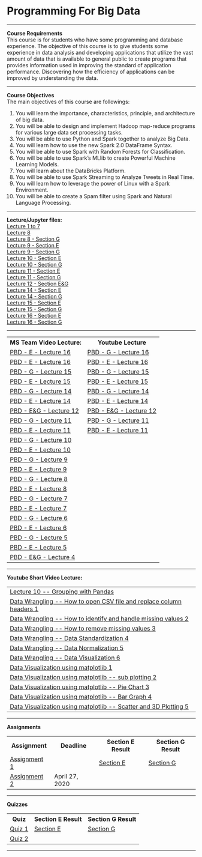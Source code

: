 <h1> Programming For Big Data </h1><hr>
<b>Course Requirements</b><br>
This course is for students who have some programming and database experience. The objective of this course is to give students some experience in data analysis and developing applications that utilize the vast amount of data that is available to general public to create programs that provides information used in improving the standard of application performance. Discovering how the efficiency of applications can be improved by understanding the data.<br>
<hr>
<b>Course Objectives	</b><br>
The main objectives of this course are followings:
<ol>
  <li> You will learn the importance, characteristics, principle, and architecture of big data.
  <li> You will be able to design and implement Hadoop map-reduce programs for various large data set processing tasks.
  <li> You will be able to use Python and Spark together to analyze Big Data. 
  <li> You will learn how to use the new Spark 2.0 DataFrame Syntax. 
  <li> You will be able to use Spark with Random Forests for Classification.
  <li> You will be able to use Spark’s MLlib to create Powerful Machine Learning Models.
  <li> You will learn about the DataBricks Platform.
  <li> You will be able to use Spark Streaming to Analyze Tweets in Real Time.
  <li> You will learn how to leverage the power of Linux with a Spark Environment.
  <li> You will be able to create a Spam filter using Spark and Natural Language Processing.
 </ol>
 <hr>
 <b>Lecture/Jupyter files:	</b><br>
<a href="https://github.com/SaeedIqbal/Programming-For-Big-Data/blob/master/Untitled2.ipynb">Lecture 1 to 7</a><br>
<a href="https://github.com/SaeedIqbal/Programming-For-Big-Data/blob/master/Lecture8.ipynb">Lecture 8</a><br>
<a href="https://github.com/SaeedIqbal/Programming-For-Big-Data/blob/master/Lecture8G.ipynb">Lecture 8 - Section G</a><br>
<a href="https://github.com/SaeedIqbal/Programming-For-Big-Data/blob/master/Lecture%209%20-%20E.ipynb">Lecture 9 - Section E</a><br>
<a href="https://github.com/SaeedIqbal/Programming-For-Big-Data/blob/master/Lecture%209%20-%20G.ipynb">Lecture 9 - Section G</a><br>
<a href="https://github.com/SaeedIqbal/Programming-For-Big-Data/blob/master/Lecture%2010%20-%20E.ipynb">Lecture 10 - Section E</a><br>
<a href="https://github.com/SaeedIqbal/Programming-For-Big-Data/blob/master/Lecture%2010%20-%20G.ipynb">Lecture 10 - Section G</a><br>
<a href="https://github.com/SaeedIqbal/Programming-For-Big-Data/blob/master/DataWranglingwithPre-processingSectionE.ipynb">Lecture 11 - Section E</a><br>
<a href="https://github.com/SaeedIqbal/Programming-For-Big-Data/blob/master/DataWranglingwithPre-processingSectionG.ipynb">Lecture 11 - Section G</a><br>
<a href="https://github.com/SaeedIqbal/Programming-For-Big-Data/blob/master/DataStandardization-PBDSection-E%26G-Lect12.ipynb">Lecture 12 - Section E&G</a><br>
<a href="https://github.com/SaeedIqbal/Programming-For-Big-Data/blob/master/Lecture14MatplotlibSectionE.ipynb">Lecture 14 - Section E</a><br>
<a href="https://github.com/SaeedIqbal/Programming-For-Big-Data/blob/master/Lecture14MatplotlibSectionG.ipynb">Lecture 14 - Section G</a><br>
<a href="https://github.com/SaeedIqbal/Programming-For-Big-Data/blob/master/ExploratoryDataAnalysisLectureE15.ipynb">Lecture 15 - Section E</a><br>
<a href="https://github.com/SaeedIqbal/Programming-For-Big-Data/blob/master/ExploratoryDataAnalysisLectureG15.ipynb">Lecture 15 - Section G</a><br>
<a href="https://github.com/SaeedIqbal/Programming-For-Big-Data/blob/master/ExploratoryDataAnalysisLectureE16.ipynb">Lecture 16 - Section E</a><br>
<a href="https://github.com/SaeedIqbal/Programming-For-Big-Data/blob/master/ExploratoryDataAnalysisLectureG16.ipynb">Lecture 16 - Section G</a><br>

<hr>
<table><tr><th>MS Team Video Lecture:</th> <th>Youtube Lecture</th> </tr>
<tr><td><a href="https://web.microsoftstream.com/video/a62d9d1e-c821-41b5-b2da-faef9794d869">PBD - E - Lecture 16</a></td> <td><a href="https://youtu.be/kqwtlSP-PcY">PBD - G - Lecture 16</a></td></tr>
<tr><td><a href="https://web.microsoftstream.com/video/7fa02beb-21d4-4bc1-a462-4c044c301ac2">PBD - E - Lecture 16</a></td> <td><a href="https://youtu.be/z6WyCLpJ1Mg">PBD - E - Lecture 16</a></td></tr>
<tr><td><a href="https://web.microsoftstream.com/video/9c8b9b01-a01e-4406-bcf1-386ba63ad666">PBD - G - Lecture 15</a></td> <td><a href="https://youtu.be/ec-wzVVv19Y">PBD - G - Lecture 15</a></td></tr>  
<tr><td><a href="https://web.microsoftstream.com/video/d0cf7e92-4e55-4f19-ba23-6cb0acf7103b">PBD - E - Lecture 15</a></td> <td><a href="https://youtu.be/MT3hbDnJWF4">PBD - E - Lecture 15</a></td></tr>
<tr><td><a href="https://web.microsoftstream.com/video/4e04ba85-0dfc-4e9a-bdfb-48570aaf4331">PBD - G - Lecture 14</a></td> <td><a href="https://youtu.be/Rm4GWCK5QCY">PBD - G - Lecture 14</a></td></tr>
<tr><td><a href="https://web.microsoftstream.com/video/3facabce-4bc1-478f-8604-9901522a49df">PBD - E - Lecture 14</a></td> <td><a href="https://youtu.be/wCcz6VrCxCw">PBD - E - Lecture 14</a></td></tr>
<tr><td><a href="https://web.microsoftstream.com/video/399862d4-bcd2-483e-ba23-92d0ccb1eb17">PBD - E&G - Lecture 12</a></td> <td><a href="https://youtu.be/UEjBiFo3RpQ">PBD - E&G - Lecture 12</a></td></tr>
<tr><td><a href="https://web.microsoftstream.com/video/b7d41971-c9ff-48ac-821f-56e250ba6b1b">PBD - G - Lecture 11</a></td> <td><a href="https://youtu.be/hDn5VH8QVjg">PBD - G - Lecture 11</a></td></tr>
<tr><td><a href="https://web.microsoftstream.com/video/92f40d42-19cb-4d1f-8d80-cc0efb46a5a9">PBD - E - Lecture 11</a></td> <td><a href="https://youtu.be/5c75AAgmBT4">PBD - E - Lecture 11</a></td></tr>
<tr><td><a href="https://web.microsoftstream.com/video/26bda017-57a0-490e-ba6c-3227f3e56d19">PBD - G - Lecture 10</a></td> <td></td></tr>
<tr><td><a href="https://web.microsoftstream.com/video/dd173ef3-fd2e-401a-bba3-7e31be7f72f6">PBD - E - Lecture 10</a></td> <td></td></tr>
<tr><td><a href="https://web.microsoftstream.com/video/bb94d124-0248-4cd4-8a41-35b6dc3ab168">PBD - G - Lecture 9</a></td><td></td></tr>
<tr><td><a href="https://web.microsoftstream.com/video/04068623-618c-45d9-b4c4-e27060e2f992">PBD - E - Lecture 9</a></td><td></td></tr>
<tr><td><a href="https://web.microsoftstream.com/video/55767671-6b58-47b5-8dff-fdbc725caef0">PBD - G - Lecture 8</a></td><td></td></tr>
<tr><td><a href="https://web.microsoftstream.com/video/1307d0e0-1e9e-4adc-8133-bdd0c1dafdc5">PBD - E - Lecture 8</a></td><td></td></tr>
<tr><td><a href="https://web.microsoftstream.com/video/d14f736c-2aac-4ed8-8e56-0fec065d2946">PBD - G - Lecture 7</a></td><td></td></tr>
<tr><td><a href="https://web.microsoftstream.com/video/233506d9-a681-42e3-b044-3320ff9efd43">PBD - E - Lecture 7</a></td><td></td></tr>
<tr><td><a href="https://web.microsoftstream.com/video/05b2921a-25e6-4d5e-8cbc-2228441eac0d">PBD - G - Lecture 6</a></td><td></td></tr>
<tr><td><a href="https://web.microsoftstream.com/video/2789743b-0e43-4287-94f7-b0a92bb7ffb7">PBD - E - Lecture 6</a></td><td></td></tr>
<tr><td><a href="https://web.microsoftstream.com/video/3e05625c-c697-405b-9ed8-a6e90f46aa6d">PBD - G - Lecture 5</a></td><td></td></tr>
<tr><td><a href="https://web.microsoftstream.com/video/ba6f1c86-08d5-4f2f-a676-53d49d0a0378">PBD - E - Lecture 5</a></td><td></td></tr>
<tr><td><a href="https://web.microsoftstream.com/video/30407b3d-b432-42a4-8e8b-ac84c9662444">PBD - E&G - Lecture 4</a></td><td></td></tr>
</table>
<hr>
<b>Youtube Short Video Lecture:</b>	
<table>
 <tr><td><a href="https://youtu.be/FYbPyxtUOMI">Lecture 10 -- Grouping with Pandas</a></td></tr>
 <tr><td><a href="https://youtu.be/js18LScKJHc">Data Wrangling -- How to open CSV file and replace column headers 1</a></td></tr>
 <tr><td><a href="https://youtu.be/r47CzCnJpUE">Data Wrangling -- How to identify and handle missing values 2</a></td></tr>
 <tr><td><a href="https://youtu.be/8veRd_djZhs">Data Wrangling -- How to remove missing values 3</a></td></tr>
 <tr><td><a href="https://youtu.be/ekVJHVII_2c">Data Wrangling -- Data Standardization 4</a></td></tr>
 <tr><td><a href="https://youtu.be/ZdkZtJ9U3a8">Data Wrangling -- Data Normalization 5</a></td></tr>
 <tr><td><a href="https://youtu.be/dghyfxZihik">Data Wrangling -- Data Visualization 6</a></td></tr>
 <tr><td><a href="https://youtu.be/w3Gnt2CpvOc">Data Visualization using matplotlib 1</a></td></tr>
 <tr><td><a href="https://youtu.be/vNtgh0vwIng">Data Visualization using matplotlib -- sub plotting 2</a></td></tr> 
 <tr><td><a href="https://youtu.be/mddytSoTiXQ">Data Visualization using matplotlib -- Pie Chart 3</a></td></tr>
 <tr><td><a href="https://youtu.be/08u8ukdN4OM">Data Visualization using matplotlib -- Bar Graph 4</a></td></tr>
  <tr><td><a href="https://youtu.be/Ubl4wQfHdKc">Data Visualization using matplotlib -- Scatter and 3D Plotting 5</a></td></tr>
</table> 
<hr>
<b>Assignments	</b><br>
<table>
<tr><th>Assignment</th><th>Deadline</th><th>Section E Result</th><th>Section G Result</th></tr>
<tr><td><a href="https://github.com/SaeedIqbal/Programming-For-Big-Data/blob/master/A1.pdf">Assignment 1</a></td><td></td><td><a href="https://github.com/SaeedIqbal/Programming-For-Big-Data/blob/master/SectionEResult.xlsx">Section E</a></td><td><a href="https://github.com/SaeedIqbal/Programming-For-Big-Data/blob/master/SectionGResult.xlsx">Section G</a></td></tr>
<tr><td><a href="https://github.com/SaeedIqbal/Programming-For-Big-Data/blob/master/A2.pdf">Assignment 2</a></td><td>April 27, 2020</td><td></td><td></td></tr>
</table>
<hr>
 <b>Quizzes	</b><br>
<table>
<tr><th>Quiz</th><th>Section E Result</th><th>Section G Result</th></tr>
<tr><td><a href="https://github.com/SaeedIqbal/Programming-For-Big-Data/blob/master/Q1.pdf">Quiz 1</a></td><td><a href="https://github.com/SaeedIqbal/Programming-For-Big-Data/blob/master/SectionEResult.xlsx">Section E</a></td><td><a href="https://github.com/SaeedIqbal/Programming-For-Big-Data/blob/master/SectionGResult.xlsx">Section G</a></td></tr>
<tr><td><a href="https://github.com/SaeedIqbal/Programming-For-Big-Data/blob/master/Q2.pdf">Quiz 2</a></td><td></td><td></td></tr>
</table>
<hr>
